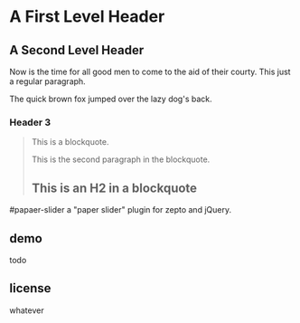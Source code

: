 A First Level Header
========================
A Second Level Header
----------------

Now is the time for all good men to come to the aid of their courty. This just a regular paragraph.

The quick brown fox jumped over the lazy dog's back.
### Header 3

> This is a blockquote.
>
> This is the second paragraph in the blockquote.
>
> ## This is an H2 in a blockquote

#papaer-slider
a "paper slider" plugin for zepto and jQuery.
## demo
todo
## license
whatever
